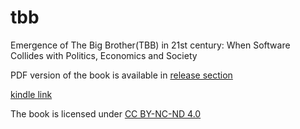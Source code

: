 # tbb

Emergence of The Big Brother(TBB) in 21st century: When Software Collides with Politics, Economics and Society

PDF version of the book is available in [release section](https://github.com/mahanubhav/tbb/releases)

[kindle link](https://www.amazon.com/dp/B07548C2K1)

The book is licensed under [CC BY-NC-ND 4.0](https://creativecommons.org/licenses/by-nc-nd/4.0/)
